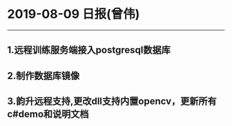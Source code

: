 # 2019-08-09 日报(曾伟)
---
## 1.远程训练服务端接入postgresql数据库
## 2.制作数据库镜像
## 3.韵升远程支持,更改dll支持内置opencv，更新所有c#demo和说明文档

